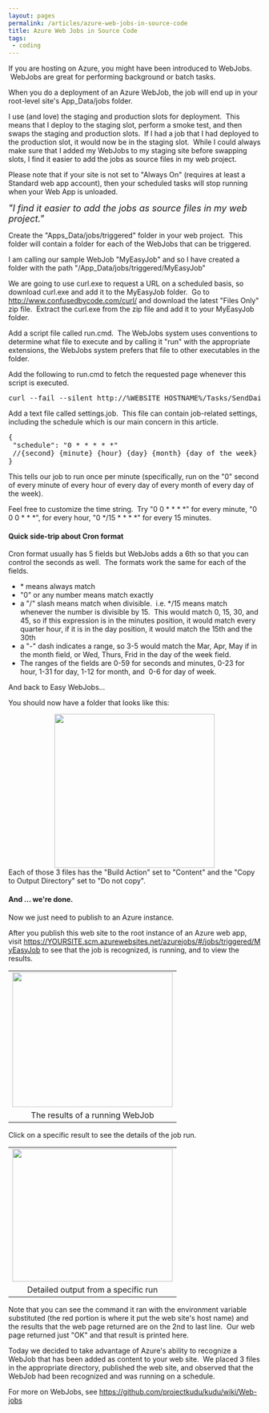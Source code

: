 ```yaml
---
layout: pages
permalink: /articles/azure-web-jobs-in-source-code
title: Azure Web Jobs in Source Code
tags: 
 - coding
---
```

If you are hosting on Azure, you might have been introduced to WebJobs. &nbsp;WebJobs are great for performing background or batch tasks.

When you do a deployment of an Azure WebJob, the job will end up in your root-level site's App_Data/jobs folder. 

I use (and love) the staging and production slots for deployment. &nbsp;This means that I deploy to the staging slot, perform a smoke test, and then swaps the staging and production slots. &nbsp;If I had a job that I had deployed to the production slot, it would now be in the staging slot. &nbsp;While I could always make sure that I added my WebJobs to my staging site before swapping slots, I find it easier to add the jobs as source files in my web project.

Please note that if your site is not set to "Always On" (requires at least a Standard web app account), then your scheduled tasks will stop running when your Web App is unloaded.

<i><span style="font-size: large;">"I find it easier to add the jobs as source files in my web project."</span></i>

<div>
<div>
Create the "Apps_Data/jobs/triggered" folder in your web project. &nbsp;This folder will contain a folder for each of the WebJobs that can be triggered.

I am calling our sample WebJob "MyEasyJob" and so I have created a folder with the path "/App_Data/jobs/triggered/MyEasyJob"

We are going to use curl.exe to request a URL on a scheduled basis, so download curl.exe and add it to the MyEasyJob folder. &nbsp;Go to <a href="http://www.confusedbycode.com/curl/">http://www.confusedbycode.com/curl/</a>&nbsp;and download the latest "Files Only" zip file. &nbsp;Extract the curl.exe from the zip file and add it to your MyEasyJob folder.

Add a script file called run.cmd. &nbsp;The WebJobs system uses conventions to determine what file to execute and by calling it "run" with the appropriate extensions, the WebJobs system prefers that file to other executables in the folder.

Add the following to run.cmd to fetch the requested page whenever this script is executed.

<pre>curl --fail --silent http://%WEBSITE_HOSTNAME%/Tasks/SendDailyNotifications</pre>


Add a text file called settings.job. &nbsp;This file can contain job-related settings, including the schedule which is our main concern in this article.

<pre>{
&nbsp;"schedule": "0 * * * * *"
&nbsp;//{second} {minute} {hour} {day} {month} {day of the week}
}</pre>

This tells our job to run once per minute (specifically, run on the "0" second of every minute of every hour of every day of every month of every day of the week).

Feel free to customize the time string. &nbsp;Try "0 0 * * * *" for every minute, "0 0 0 * * *", for every hour, "0 */15 * * * *" for every 15 minutes. 

<h4>
Quick side-trip about Cron format</h4>
Cron format usually has 5 fields but WebJobs adds a 6th so that you can control the seconds as well. &nbsp;The formats work the same for each of the fields. 
<ul>
<li>* means always match</li>
<li>"0" or any number means match exactly</li>
<li>a "/" slash means match when divisible. &nbsp;i.e. */15 means match whenever the number is divisible by 15. &nbsp;This would match 0, 15, 30, and 45, so if this expression is in the minutes position, it would match every quarter hour, if it is in the day position, it would match the 15th and the 30th</li>
<li>a "-" dash indicates a range, so 3-5 would match the Mar, Apr, May if in the month field, or Wed, Thurs, Frid in the day of the week field.</li>
<li>The ranges of the fields are 0-59 for seconds and minutes, 0-23 for hour, 1-31 for day, 1-12 for month, and &nbsp;0-6 for day of week.</li>
</ul>

And back to Easy WebJobs...

You should now have a folder that looks like this:
<div class="separator" style="clear: both; text-align: center;">
<a href="http://1.bp.blogspot.com/-52YkEsz3t_o/VnVBmbDreMI/AAAAAAAAmU4/358oQXojUcQ/s1600/screenshot.png" imageanchor="1" style="margin-left: 1em; margin-right: 1em;"><img border="0" height="307" src="http://1.bp.blogspot.com/-52YkEsz3t_o/VnVBmbDreMI/AAAAAAAAmU4/358oQXojUcQ/s320/screenshot.png" width="320" /></a></div>
<div class="separator" style="clear: both; text-align: center;">
</div>
Each of those 3 files has the "Build Action" set to "Content" and the "Copy to Output Directory" set to "Do not copy".

<h4>And ... we're done.</h4>

Now we just need to publish to an Azure instance.

After you publish this web site to the root instance of an Azure web app, visit&nbsp;https://YOURSITE.scm.azurewebsites.net/azurejobs/#/jobs/triggered/MyEasyJob to see that the job is recognized, is running, and to view the results.

<table align="center" cellpadding="0" cellspacing="0" class="tr-caption-container" style="margin-left: auto; margin-right: auto; text-align: center;"><tbody>
<tr><td style="text-align: center;"><a href="http://4.bp.blogspot.com/-gVeaVDqggN8/VnVMsoL-R9I/AAAAAAAAmVM/dlf130N0PQQ/s1600/screenshot-webjob-details.png" imageanchor="1" style="margin-left: auto; margin-right: auto;"><img border="0" height="269" src="http://4.bp.blogspot.com/-gVeaVDqggN8/VnVMsoL-R9I/AAAAAAAAmVM/dlf130N0PQQ/s320/screenshot-webjob-details.png" width="320" /></a></td></tr>
<tr><td class="tr-caption" style="text-align: center;">The results of a running WebJob</td></tr>
</tbody></table>
Click on a specific result to see the details of the job run.
<table align="center" cellpadding="0" cellspacing="0" class="tr-caption-container" style="margin-left: auto; margin-right: auto; text-align: center;"><tbody>
<tr><td style="text-align: center;"><a href="http://2.bp.blogspot.com/-3vPoyXWPowQ/VnVNEEy-fCI/AAAAAAAAmVY/g24_Wvu9Kmw/s1600/screenshot-webjob-results.png" imageanchor="1" style="margin-left: auto; margin-right: auto;"><img border="0" height="265" src="http://2.bp.blogspot.com/-3vPoyXWPowQ/VnVNEEy-fCI/AAAAAAAAmVY/g24_Wvu9Kmw/s320/screenshot-webjob-results.png" width="320" /></a></td></tr>
<tr><td class="tr-caption" style="text-align: center;">Detailed output from a specific run</td></tr>
</tbody></table>
Note that you can see the command it ran with the environment variable substituted (the red portion is where it put the web site's host name) and the results that the web page returned are on the 2nd to last line. &nbsp;Our web page returned just "OK" and that result is printed here.

Today we decided to take advantage of Azure's ability to recognize a WebJob that has been added as content to your web site. &nbsp;We placed 3 files in the appropriate directory, published the web site, and observed that the WebJob had been recognized and was running on a schedule.

</div>
<div>
For more on WebJobs, see <a href="https://github.com/projectkudu/kudu/wiki/Web-jobs">https://github.com/projectkudu/kudu/wiki/Web-jobs</a></div>

